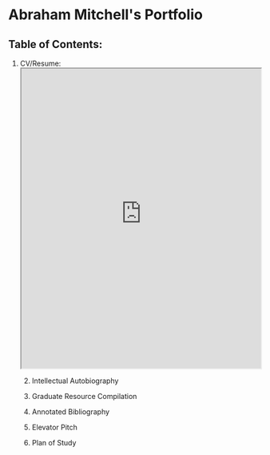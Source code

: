 # Abraham Mitchell's Portfolio


## Table of Contents:

1. CV/Resume: <iframe src="https://raw.githubusercontent.com/Abraham-Mitchell/Portfolio/main/1_Mitchell_Abraham_Resume_Fall_2024.pdf" width="100%" height="600px">
</iframe>

2. Intellectual Autobiography

3. Graduate Resource Compilation

4. Annotated Bibliography

5. Elevator Pitch

6. Plan of Study
